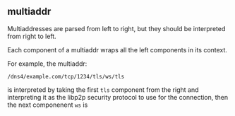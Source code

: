 ## multiaddr

Multiaddresses are parsed from left to right, but they should be interpreted from right to left.

Each component of a multiaddr wraps all the left components in its context.

For example, the multiaddr:

```
/dns4/example.com/tcp/1234/tls/ws/tls
```

is interpreted by taking the first `tls` component from the right and interpreting it as the libp2p security protocol to use for the connection, then the next componenent `ws` is

